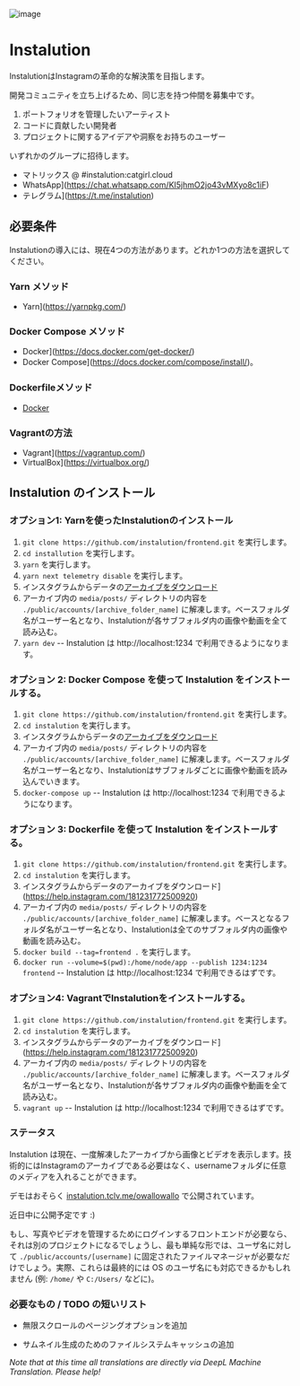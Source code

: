 ![image](https://user-images.githubusercontent.com/595446/177451446-55fcc030-04ec-4ed7-9a69-d5ccfc0b53d8.png)

# Instalution

InstalutionはInstagramの革命的な解決策を目指します。

開発コミュニティを立ち上げるため、同じ志を持つ仲間を募集中です。

1) ポートフォリオを管理したいアーティスト
2) コードに貢献したい開発者
3) プロジェクトに関するアイデアや洞察をお持ちのユーザー

いずれかのグループに招待します。

- マトリックス @ #instalution:catgirl.cloud
- WhatsApp](https://chat.whatsapp.com/KI5jhmO2jo43vMXyo8c1iF)
- テレグラム](https://t.me/instalution)

## 必要条件

Instalutionの導入には、現在4つの方法があります。どれか1つの方法を選択してください。

### Yarn メソッド

- Yarn](https://yarnpkg.com/)

### Docker Compose メソッド

- Docker](https://docs.docker.com/get-docker/)
- Docker Compose](https://docs.docker.com/compose/install/)。

### Dockerfileメソッド

- [Docker](https://docs.docker.com/get-docker/)

### Vagrantの方法

- Vagrant](https://vagrantup.com/)
- VirtualBox](https://virtualbox.org/)

## Instalution のインストール

### オプション1: Yarnを使ったInstalutionのインストール
1) `git clone https://github.com/instalution/frontend.git` を実行します。
2) `cd installution` を実行します。
3) `yarn` を実行します。
4) `yarn next telemetry disable` を実行します。
5) インスタグラムからデータの[アーカイブをダウンロード](https://help.instagram.com/181231772500920)
6) アーカイブ内の `media/posts/` ディレクトリの内容を `./public/accounts/[archive_folder_name]` に解凍します。ベースフォルダ名がユーザー名となり、Instalutionが各サブフォルダ内の画像や動画を全て読み込む。
7) `yarn dev` -- Instalution は http://localhost:1234 で利用できるようになります。

### オプション 2: Docker Compose を使って Instalution をインストールする。
1) `git clone https://github.com/instalution/frontend.git` を実行します。
2) `cd instalution` を実行します。
3) インスタグラムからデータの[アーカイブをダウンロード](https://help.instagram.com/181231772500920)
4) アーカイブ内の `media/posts/` ディレクトリの内容を `./public/accounts/[archive_folder_name]` に解凍します。ベースフォルダ名がユーザー名となり、Instalutionはサブフォルダごとに画像や動画を読み込んでいきます。
5) `docker-compose up` -- Instalution は http://localhost:1234 で利用できるようになります。

### オプション 3: Dockerfile を使って Instalution をインストールする。

1) `git clone https://github.com/instalution/frontend.git` を実行します。
2) `cd instalution` を実行します。
3) インスタグラムからデータのアーカイブをダウンロード](https://help.instagram.com/181231772500920)
4) アーカイブ内の `media/posts/` ディレクトリの内容を `./public/accounts/[archive_folder_name]` に解凍します。ベースとなるフォルダ名がユーザー名となり、Instalutionは全てのサブフォルダ内の画像や動画を読み込む。
5) `docker build --tag=frontend .` を実行します。
6) `docker run --volume=$(pwd):/home/node/app --publish 1234:1234 frontend` -- Instalution は http://localhost:1234 で利用できるはずです。

### オプション4: VagrantでInstalutionをインストールする。
1) `git clone https://github.com/instalution/frontend.git` を実行します。
2) `cd instalution` を実行します。
3) インスタグラムからデータのアーカイブをダウンロード](https://help.instagram.com/181231772500920)
4) アーカイブ内の `media/posts/` ディレクトリの内容を `./public/accounts/[archive_folder_name]` に解凍します。ベースフォルダ名がユーザー名となり、Instalutionが各サブフォルダ内の画像や動画を全て読み込む。
5) `vagrant up` -- Instalution は http://localhost:1234 で利用できるはずです。

### ステータス

Instalution は現在、一度解凍したアーカイブから画像とビデオを表示します。技術的にはInstagramのアーカイブである必要はなく、usernameフォルダに任意のメディアを入れることができます。

デモはおそらく [instalution.tclv.me/owallowallo](https://instalution.tclv.me/owallowallo) で公開されています。

近日中に公開予定です :)

もし、写真やビデオを管理するためにログインするフロントエンドが必要なら、それは別のプロジェクトになるでしょうし、最も単純な形では、ユーザ名に対して `./public/accounts/[username]` に固定されたファイルマネージャが必要なだけでしょう。実際、これらは最終的には OS のユーザ名にも対応できるかもしれません (例: `/home/` や `C:/Users/` などに)。

### 必要なもの / TODO の短いリスト

- 無限スクロールのページングオプションを追加

- サムネイル生成のためのファイルシステムキャッシュの追加

*Note that at this time all translations are directly via DeepL Machine Translation. Please help!*
